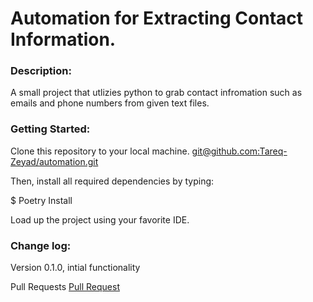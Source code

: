 # Automation for Extracting Contact Information.

### Description:
A small project that utlizies python to grab contact infromation such as emails and phone numbers from given text files.

### Getting Started:
Clone this repository to your local machine. [git@github.com:Tareq-Zeyad/automation.git]()

Then, install all required dependencies by typing:

$ Poetry Install

Load up the project using your favorite IDE.

### Change log:
Version 0.1.0, intial functionality


Pull Requests
[Pull Request](https://github.com/Tareq-Zeyad/automation/pull/1)